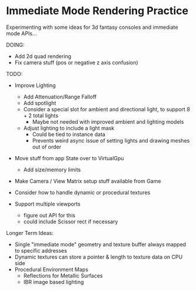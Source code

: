 # Immediate Mode Rendering Practice

Experimenting with some ideas for 3d fantasy consoles and immediate mode APIs...

DOING:
- Add 2d quad rendering
- Fix camera stuff (pos or negative z axis confusion)

TODO:
- Improve Lighting
  - Add Attenuation/Range Falloff
  - Add spotlight
  - Consider a special slot for ambient and directional light, to support 8 + 2 total lights
    - Maybe not needed with improved ambient and lighting models
  - Adjust lighting to include a light mask
    - Could be tied to instance data
    - Prevents weird async issue of setting lights and drawing meshes out of order
- Move stuff from app State over to VirtualGpu
  - Add size/memory limits
- Make Camera / View Matrix setup stuff available from Game


- Consider how to handle dynamic or procedural textures
- Support multiple viewports
  - figure out API for this
  - could include Scissor rect if necessary

Longer Term Ideas:
- Single "immediate mode" geometry and texture buffer always mapped to specific addresses
- Dynamic textures can store a pointer & length to texture data on CPU side
- Procedural Environment Maps
  - Reflections for Metallic Surfaces
  - IBR image based lighting